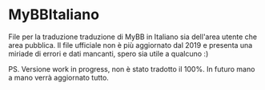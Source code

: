# MyBBItaliano
File per la traduzione traduzione di MyBB in Italiano sia dell'area utente che area pubblica.
Il file ufficiale non è più aggiornato dal 2019 e presenta una miriade di errori e dati mancanti, spero sia utile a qualcuno :)

PS. Versione work in progress, non è stato tradotto il 100%. In futuro mano a mano verrà aggiornato tutto.
